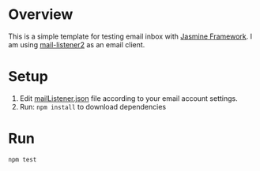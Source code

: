 # Overview

This is a simple template for testing email inbox with [Jasmine Framework](https://jasmine.github.io/).
I am using [mail-listener2](https://github.com/chirag04/mail-listener2) as an email client.

# Setup

1) Edit [mailListener.json](config/mailListener.json) file according to your email account settings.
2) Run: `npm install` to download dependencies

# Run

`npm test`

